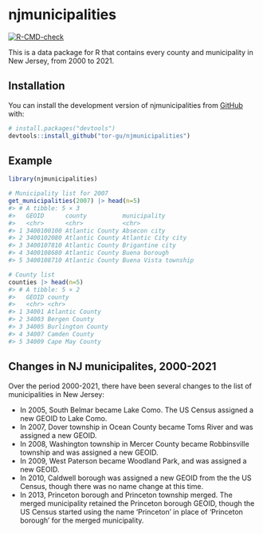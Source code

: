 
<!-- README.md is generated from README.Rmd. Please edit that file -->

# njmunicipalities

<!-- badges: start -->

[![R-CMD-check](https://github.com/tor-gu/njmunicipalities/workflows/R-CMD-check/badge.svg)](https://github.com/tor-gu/njmunicipalities/actions)
<!-- badges: end -->

This is a data package for R that contains every county and municipality
in New Jersey, from 2000 to 2021.

## Installation

You can install the development version of njmunicipalities from
[GitHub](https://github.com/) with:

``` r
# install.packages("devtools")
devtools::install_github("tor-gu/njmunicipalities")
```

## Example

``` r
library(njmunicipalities)

# Municipality list for 2007
get_municipalities(2007) |> head(n=5)
#> # A tibble: 5 × 3
#>   GEOID      county          municipality        
#>   <chr>      <chr>           <chr>               
#> 1 3400100100 Atlantic County Absecon city        
#> 2 3400102080 Atlantic County Atlantic City city  
#> 3 3400107810 Atlantic County Brigantine city     
#> 4 3400108680 Atlantic County Buena borough       
#> 5 3400108710 Atlantic County Buena Vista township

# County list
counties |> head(n=5)
#> # A tibble: 5 × 2
#>   GEOID county           
#>   <chr> <chr>            
#> 1 34001 Atlantic County  
#> 2 34003 Bergen County    
#> 3 34005 Burlington County
#> 4 34007 Camden County    
#> 5 34009 Cape May County
```

## Changes in NJ municipalites, 2000-2021

Over the period 2000-2021, there have been several changes to the list
of municipalities in New Jersey:

-   In 2005, South Belmar became Lake Como. The US Census assigned a new
    GEOID to Lake Como.
-   In 2007, Dover township in Ocean County became Toms River and was
    assigned a new GEOID.
-   In 2008, Washington township in Mercer County became Robbinsville
    township and was assigned a new GEOID.
-   In 2009, West Paterson became Woodland Park, and was assigned a new
    GEOID.
-   In 2010, Caldwell borough was assigned a new GEOID from the the US
    Census, though there was no name change at this time.
-   In 2013, Princeton borough and Princeton township merged. The merged
    municipality retained the Princeton borough GEOID, though the US
    Census started using the name ‘Princeton’ in place of ‘Princeton
    borough’ for the merged municipality.
